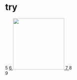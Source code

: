 # try

<p align="left">
5
  <a href="https://github.com/risss01/github-readme-stats" target="_blank">
6
    <img src="https://github-readme-stats.vercel.app/api?username=haritsdev0981&show_icons=true&bg_color=FFFF&text_color=000&border_color=444" height="165">
7
  </a>
8
  <br>
9
</p>
